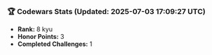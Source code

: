### 🏆 Codewars Stats (Updated: 2025-07-03 17:09:27 UTC)

- **Rank:** 8 kyu
- **Honor Points:** 3
- **Completed Challenges:** 1
